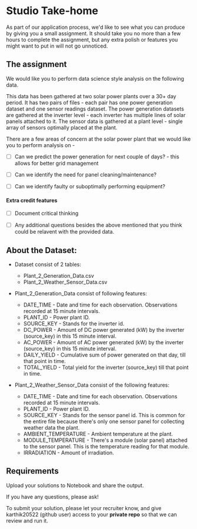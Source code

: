 # Studio Take-home

As part of our application process, we'd like to see what you can produce by giving you a small assignment. It should take you no more than a few hours to complete the assignment, but any extra polish or features you might want to put in will not go unnoticed.

## The assignment

We would like you to perform data science style analysis on the following data. 

This data has been gathered at two solar power plants over a 30+ day period. It has two pairs of files - each pair has one power generation dataset and one sensor readings dataset. The power generation datasets are gathered at the inverter level - each inverter has multiple lines of solar panels attached to it. The sensor data is gathered at a plant level - single array of sensors optimally placed at the plant.

There are a few areas of concern at the solar power plant that we would like you to perform analysis on -

 - [ ] Can we predict the power generation for next couple of days? - this allows for better grid management
 - [ ] Can we identify the need for panel cleaning/maintenance?
 - [ ] Can we identify faulty or suboptimally performing equipment?


#### Extra credit features

 - [ ] Document critical thinking
 - [ ] Any additional questions besides the above mentioned that you think could be relavent with the provided data.


## About the Dataset:

- Dataset consist of 2 tables:

  - Plant_2_Generation_Data.csv
  - Plant_2_Weather_Sensor_Data.csv

- Plant_2_Generation_Data consist of following features:

  - DATE_TIME - Date and time for each observation. Observations recorded at 15 minute intervals.
  - PLANT_ID - Power plant ID.
  - SOURCE_KEY - Stands for the inverter id.
  - DC_POWER - Amount of DC power generated (kW) by the inverter (source_key) in this 15 minute interval.
  - AC_POWER - Amount of AC power generated (kW) by the inverter (source_key) in this 15 minute interval.
  - DAILY_YIELD - Cumulative sum of power generated on that day, till that point in time.
  - TOTAL_YIELD - Total yield for the inverter (source_key) till that point in time.

- Plant_2_Weather_Sensor_Data consist of the following features:

  - DATE_TIME - Date and time for each observation. Observations recorded at 15 minute intervals.
  - PLANT_ID - Power plant ID.
  - SOURCE_KEY - Stands for the sensor panel id. This is common for the entire file because there's only one sensor panel for collecting weather data the plant.
  - AMBIENT_TEMPERATURE - Ambient temperature at the plant.
  - MODULE_TEMPERATURE - There's a module (solar panel) attached to the sensor panel. This is the temperature reading for that module.
  - IRRADIATION - Amount of irradiation.


## Requirements

Upload your solutions to Notebook and share the output.

If you have any questions, please ask!

To submit your solution, please let your recruiter know, and give karthik20522 (github user) access to your **private repo** so that we can review and run it.